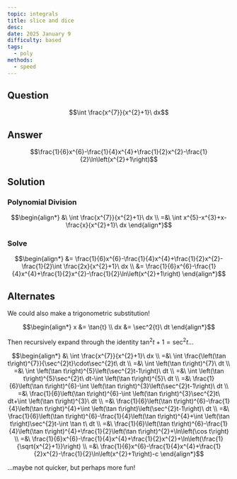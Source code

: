 ```yaml
---
topic: integrals
title: slice and dice
desc: 
date: 2025 January 9
difficulty: based
tags:
  - poly
methods:
  - speed
---
```



## Question
```math
\int \frac{x^{7}}{x^{2}+1}\ dx
```


## Answer
```math
\frac{1}{6}x^{6}-\frac{1}{4}x^{4}+\frac{1}{2}x^{2}-\frac{1}{2}\ln\left(x^{2}+1\right)
```


## Solution

### Polynomial Division
```math
\begin{align*}
  &\ \int \frac{x^{7}}{x^{2}+1}\ dx
  \\ =&\ \int x^{5}-x^{3}+x-\frac{x}{x^{2}+1}\ dx
\end{align*}
```

### Solve
```math
\begin{align*}
  &= \frac{1}{6}x^{6}-\frac{1}{4}x^{4}+\frac{1}{2}x^{2}-\frac{1}{2}\int \frac{2x}{x^{2}+1}\ dx
  \\ &= \frac{1}{6}x^{6}-\frac{1}{4}x^{4}+\frac{1}{2}x^{2}-\frac{1}{2}\ln\left(x^{2}+1\right)
\end{align*}
```


## Alternates

We could also make a trigonometric substitution!

```math
\begin{align*}
  x &= \tan{t}
  \\ dx &= \sec^2{t}\ dt
\end{align*}
```

Then recursively expand through the identity $\tan^2{t} + 1 = \sec^2{t}$...

```math
\begin{align*}
  &\ \int \frac{x^{7}}{x^{2}+1}\ dx
  \\ =&\ \int \frac{\left(\tan t\right)^{7}}{\sec^{2}t}\cdot\sec^{2}t\ dt
  \\ =&\ \int \left(\tan t\right)^{7}\ dt
  \\ =&\ \int \left(\tan t\right)^{5}\left(\sec^{2}t-1\right)\ dt
  \\ =&\ \int \left(\tan t\right)^{5}\sec^{2}t\ dt-\int \left(\tan t\right)^{5}\ dt
  \\ =&\ \frac{1}{6}\left(\tan t\right)^{6}-\int \left(\tan t\right)^{3}\left(\sec^{2}t-1\right)\ dt
  \\ =&\ \frac{1}{6}\left(\tan t\right)^{6}-\int \left(\tan t\right)^{3}\sec^{2}t\ dt+\int \left(\tan t\right)^{3}\ dt
  \\ =&\ \frac{1}{6}\left(\tan t\right)^{6}-\frac{1}{4}\left(\tan t\right)^{4}+\int \left(\tan t\right)\left(\sec^{2}t-1\right)\ dt
  \\ =&\ \frac{1}{6}\left(\tan t\right)^{6}-\frac{1}{4}\left(\tan t\right)^{4}+\int \left(\tan t\right)\sec^{2}t-\int \tan t\ dt
  \\ =&\ \frac{1}{6}\left(\tan t\right)^{6}-\frac{1}{4}\left(\tan t\right)^{4}+\frac{1}{2}\left(\tan t\right)^{2}+\ln\left(\cos t\right)
  \\ =&\ \frac{1}{6}x^{6}-\frac{1}{4}x^{4}+\frac{1}{2}x^{2}+\ln\left(\frac{1}{\sqrt{x^{2}+1}}\right)
  \\ =&\ \frac{1}{6}x^{6}-\frac{1}{4}x^{4}+\frac{1}{2}x^{2}-\frac{1}{2}\ln\left(x^{2}+1\right)-c
\end{align*}
```

...maybe not quicker, but perhaps more fun!
